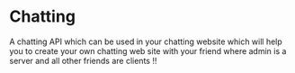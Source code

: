 # Chatting
A chatting API which can be used  in your chatting website which will help you to create your own chatting web site with your friend where admin is a server and all other friends are clients !! 
